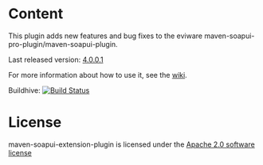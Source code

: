 Content
============

This plugin adds new features and bug fixes to the eviware maven-soapui-pro-plugin/maven-soapui-plugin.

Last released version: [4.0.0.1](http://search.maven.org/#search|gav|1|g%3A%22com.github.redfish4ktc.soapui%22%20AND%20a%3A%22maven-soapui-extension-plugin%22)

For more information about how to use it, see the [wiki](https://github.com/redfish4ktc/maven-soapui-extension-plugin/wiki).

Buildhive: [![Build Status](https://buildhive.cloudbees.com/job/redfish4ktc/job/maven-soapui-extension-plugin/badge/icon)](https://buildhive.cloudbees.com/job/redfish4ktc/job/maven-soapui-extension-plugin/)


License
============

maven-soapui-extension-plugin is licensed under the [Apache 2.0 software license](
http://www.apache.org/licenses/LICENSE-2.0.html)
